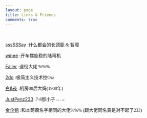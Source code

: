 ```yaml
---
layout: page
title: Links & Friends
comments: true
---
```

 

[sssSSSay](https://ssssssay.github.io/) <font face="黑体">:什么都会的长颈鹿 & 智障</font>


[winee](http://blog.leanote.com/winee) <font face="黑体">:开车螺旋稳的陆司机</font>

[Faller](http://blog.leanote.com/faller) <font face="黑体">:退役大佬 %%%</font>

[2do](http://2do.bitcron.com/) <font face="黑体">:极简主义技术控Orz</font>

[白&夜](http://www.cnblogs.com/whitenight/) <font face="黑体">:机房00后大妈(1900年) </font>

[JustPenz233](http://blog.csdn.net/justpenz233) <font face="黑体">:7-8那小子→.→</font>

[金企鹅](http://oi.self-jqe.win/) <font face="黑体">:和本蒟蒻名字相同的大佬%%% (跟大佬同名真是对不起了233)</font>
